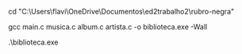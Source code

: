 cd "C:\Users\flavi\OneDrive\Documentos\ed2trabalho2\rubro-negra"

gcc main.c musica.c album.c artista.c -o biblioteca.exe -Wall  


.\biblioteca.exe 